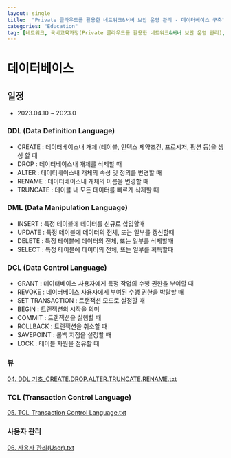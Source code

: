 ```yaml
---
layout: single
title:  "Private 클라우드를 활용한 네트워크&서버 보안 운영 관리 - 데이터베이스 구축"
categories: "Education"
tag: [네트워크, 국비교육과정(Private 클라우드를 활용한 네트워크&서버 보안 운영 관리), MySQL, DATABASE]
---
```


# 데이터베이스
## 일정
  - 2023.04.10 ~ 2023.0

### DDL (Data Definition Language)

  - CREATE   : 데이터베이스내 개체 (테이블, 인덱스 제약조건, 프로시저, 펑션 등)을 생성 할 때
  - DROP     : 데이터베이스내 개체를 삭제할 때
  - ALTER    : 데이터베이스내 개체의 속성 및 정의를 변경할 때
  - RENAME   : 데이터베이스내 개체의 이름을 변경할 때
  - TRUNCATE : 테이블 내 모든 데이터를 빠르게 삭제할 때

### DML (Data Manipulation Language)

  - INSERT : 특정 테이블에 데이터를 신규로 삽입할때
  - UPDATE : 특정 테이블에 데이터의 전체, 또는 일부를 갱신할때
  - DELETE : 특정 테이블에 데이터의 전체, 또는 일부를 삭제할때
  - SELECT : 특정 테이블에 데이터의 전체, 또는 일부를 획득할때

### DCL (Data Control Language)

  - GRANT  : 데이터베이스 사용자에게 특정 작업의 수행 권한을 부여할 때
  - REVOKE : 데이터베이스 사용자에게 부여된 수행 권한을 박탈할 때
  - SET TRANSACTION : 트랜잭션 모드로 설정할 때
  - BEGIN : 트랜잭션의 시작을 의미
  - COMMIT : 트랜잭션을 실행할 때
  - ROLLBACK : 트랜잭션을 취소할 때
  - SAVEPOINT : 롤백 지점을 설정할 때
  - LOCK : 테이블 자원을 점유할 때

### 뷰

[04. DDL 기초_CREATE.DROP.ALTER.TRUNCATE.RENAME.txt](https://github.com/hwanggiju/hwanggiju.github.io/files/11196845/04.DDL._CREATE.DROP.ALTER.TRUNCATE.RENAME.txt)

### TCL (Transaction Control Language)

[05. TCL_Transaction Control Language.txt](https://github.com/hwanggiju/hwanggiju.github.io/files/11196851/05.TCL_Transaction.Control.Language.txt)

### 사용자 관리

[06. 사용자 관리(User).txt](https://github.com/hwanggiju/hwanggiju.github.io/files/11197646/06.User.txt)



